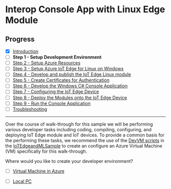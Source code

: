 # Interop Console App with Linux Edge Module
## Progress

- [x] [Introduction](../README.md)  
- [ ] **Step 1 - Setup Development Environment**
- [ ] [Step 2 - Setup Azure Resources](./Setup%20Azure%20Resources.MD)
- [ ] [Step 3 - Setup Azure IoT Edge for Linux on Windows](./Setup%20Azure%20IoT%20Edge%20for%20Linux%20on%20Windows.MD)
- [ ] [Step 4 - Develop and publish the IoT Edge Linux module](./Develop%20and%20publish%20the%20IoT%20edge%20Linux%20module.MD)  
- [ ] [Step 5 - Create Certificates for Authentication](./Create%20Certificates%20for%20Authentication.MD)  
- [ ] [Step 6 - Develop the Windows C# Console Application](./Develop%20the%20Windows%20C%23%20Console%20Application.MD)  
- [ ] [Step 7 - Configuring the IoT Edge Device](./Configuring%20the%20IoT%20Edge%20Device.MD)  
- [ ] [Step 8 - Deploy the Modules onto the IoT Edge Device](./Deploy%20the%20Modules%20onto%20the%20IoT%20Edge%20Device.MD)  
- [ ] [Step 9 - Run the Console Application](./Run%20the%20Console%20Application.MD)  
- [ ] [Troubleshooting](./Troubleshooting.MD)  
---
Over the course of walk-through for this sample we will be performing various developer tasks including coding, compiling, configuring, and deploying IoT Edge module and IoT devices. To provide a common basis for the performing these tasks, we recommend the use of the [DevVM scripts](https://github.com/Azure-Samples/IoTEdgeAndMlSample/blob/master/DevVM) in the [IoTEdgeandMLSample](https://github.com/Azure-Samples/IoTEdgeAndMlSample) to create an configure an Azure Virtual Machine (VM) specifically for this walk-through.

Where would you like to create your developer environment?  

- [ ] [Virtual Machine in Azure](./Setup%20DevVM%20in%20Azure.MD)  
- [ ] [Local PC](./Setup%20DevVM%20on%20Local%20PC.MD)
    
